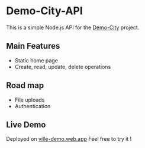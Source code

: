 # Demo-City-API

This is a simple Node.js API for the  [Demo-City](https://ville-demo.web.app/) project.


## Main Features
- Static home page
- Create, read, update, delete operations

## Road map

- File uploads
- Authentication

## Live Demo

Deployed on [ville-demo.web.app](https://ville-demo.web.app/)
Feel free to try it !



